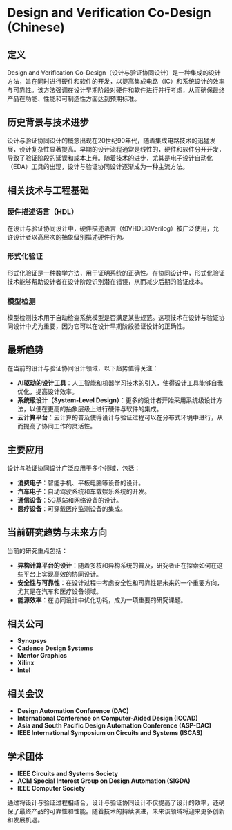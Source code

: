 # Design and Verification Co-Design (Chinese)

## 定义
Design and Verification Co-Design（设计与验证协同设计）是一种集成的设计方法，旨在同时进行硬件和软件的开发，以提高集成电路（IC）和系统设计的效率与可靠性。该方法强调在设计早期阶段对硬件和软件进行并行考虑，从而确保最终产品在功能、性能和可制造性方面达到预期标准。

## 历史背景与技术进步
设计与验证协同设计的概念出现在20世纪90年代，随着集成电路技术的迅猛发展，设计复杂性显著提高。早期的设计流程通常是线性的，硬件和软件分开开发，导致了验证阶段的延误和成本上升。随着技术的进步，尤其是电子设计自动化（EDA）工具的出现，设计与验证协同设计逐渐成为一种主流方法。

## 相关技术与工程基础
### 硬件描述语言（HDL）
在设计与验证协同设计中，硬件描述语言（如VHDL和Verilog）被广泛使用，允许设计者以高层次的抽象级别描述硬件行为。

### 形式化验证
形式化验证是一种数学方法，用于证明系统的正确性。在协同设计中，形式化验证技术能够帮助设计者在设计阶段识别潜在错误，从而减少后期的验证成本。

### 模型检测
模型检测技术用于自动检查系统模型是否满足某些规范。这项技术在设计与验证协同设计中尤为重要，因为它可以在设计早期阶段验证设计的正确性。

## 最新趋势
在当前的设计与验证协同设计领域，以下趋势值得关注：
- **AI驱动的设计工具**：人工智能和机器学习技术的引入，使得设计工具能够自我优化，提高设计效率。
- **系统级设计（System-Level Design）**：更多的设计者开始采用系统级设计方法，以便在更高的抽象层级上进行硬件与软件的集成。
- **云计算平台**：云计算的普及使得设计与验证过程可以在分布式环境中进行，从而提高了协同工作的灵活性。

## 主要应用
设计与验证协同设计广泛应用于多个领域，包括：
- **消费电子**：智能手机、平板电脑等设备的设计。
- **汽车电子**：自动驾驶系统和车载娱乐系统的开发。
- **通信设备**：5G基站和网络设备的设计。
- **医疗设备**：可穿戴医疗监测设备的集成。

## 当前研究趋势与未来方向
当前的研究重点包括：
- **异构计算平台的设计**：随着多核和异构系统的普及，研究者正在探索如何在这些平台上实现高效的协同设计。
- **安全性与可靠性**：在设计过程中考虑安全性和可靠性是未来的一个重要方向，尤其是在汽车和医疗设备领域。
- **能源效率**：在协同设计中优化功耗，成为一项重要的研究课题。

## 相关公司
- **Synopsys**
- **Cadence Design Systems**
- **Mentor Graphics**
- **Xilinx**
- **Intel**

## 相关会议
- **Design Automation Conference (DAC)**
- **International Conference on Computer-Aided Design (ICCAD)**
- **Asia and South Pacific Design Automation Conference (ASP-DAC)**
- **IEEE International Symposium on Circuits and Systems (ISCAS)**

## 学术团体
- **IEEE Circuits and Systems Society**
- **ACM Special Interest Group on Design Automation (SIGDA)**
- **IEEE Computer Society**

通过将设计与验证过程相结合，设计与验证协同设计不仅提高了设计的效率，还确保了最终产品的可靠性和性能。随着技术的持续演进，未来该领域将迎来更多创新和发展机遇。